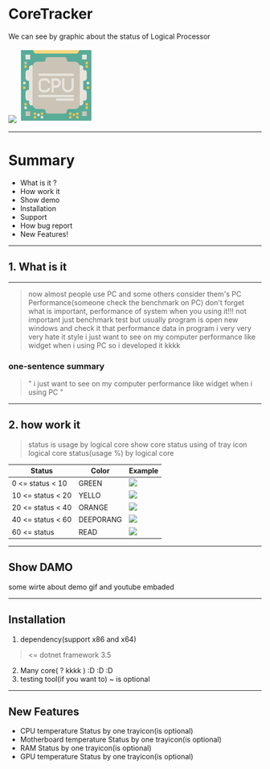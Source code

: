 
# CoreTracker

We can see by graphic about the status of Logical Processor

<img src="https://raw.githubusercontent.com/Fhwang0926/CoreTracker/master/form.ico" width="150">
<img src="https://raw.githubusercontent.com/Fhwang0926/CoreTracker/master/img/cpu.png" width="150">

___

# Summary

- What is it ?
- How work it
- Show demo
- Installation
- Support
- How bug report
- New Features!

___

## 1. What is it

___
> now almost people use PC and some others consider them's PC Performance(someone check the benchmark on PC)
> don't forget what is important, performance of system when you using it!!!
> not important just benchmark test
> but usually program is open new windows and check it that performance data in program
> i very very very hate it style
> i just want to see on my computer performance like widget when i using PC
> so i developed it kkkk

### one-sentence summary

> " i just want to see on my computer performance like widget when i using PC "
___

## 2. how work it

> status is usage by logical core
> show core status using of tray icon
> logical core status(usage %) by logical core

| Status | Color | Example |
| ------ | ------ | ------ |
| 0 <= status < 10 | GREEN | <img src="https://raw.githubusercontent.com/Fhwang0926/CoreTracker/master/Properties/status/10.ico" width="20"> |
| 10 <= status < 20 | YELLO | <img src="https://raw.githubusercontent.com/Fhwang0926/CoreTracker/master/Properties/status/20.ico" width="20"> |
| 20 <= status < 40 | ORANGE | <img src="https://raw.githubusercontent.com/Fhwang0926/CoreTracker/master/Properties/status/40.ico" width="20"> |
| 40 <= status < 60 | DEEPORANG | <img src="https://raw.githubusercontent.com/Fhwang0926/CoreTracker/master/Properties/status/60.ico" width="20"> |
| 60 <= status | READ  | <img src="https://raw.githubusercontent.com/Fhwang0926/CoreTracker/master/Properties/status/80.ico" width="20"> |

___

## Show DAMO

some wirte about demo
gif and youtube embaded

___

## Installation 

1. dependency(support x86 and x64)
> <= dotnet framework 3.5
2. Many core( ? kkkk )  :D :D :D
3. testing tool(if you want to) ~ is optional

___

## New Features

- CPU temperature Status by one trayicon(is optional)
- Motherboard temperature Status by one trayicon(is optional)
- RAM Status by one trayicon(is optional)
- GPU temperature Status  by one trayicon(is optional)
